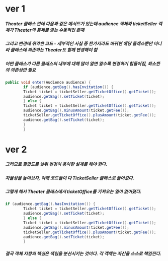 # ver 1

##### Theater 클래스 안에 다음과 같은 메서드가 있는데 audience 객체와 ticketSeller 객체가 Theater의 통제를 받는 수동적인 존재
##### 그리고 변경에 취약한 코드 - 세부적인 사실 중 한가지라도 바뀌면 해당 클래스뿐만 아니라 클래스에 의존하는 Theater도 함께 변경해야 함
##### 어떤 클래스가 다른 클래스의 내부에 대해 많이 알면 알수록 변경하기 힘들어짐, 최소한의 의존성만 필요
```java
public void enter(Audience audience) {
        if (audience.getBag().hasInvitation()) {
        Ticket ticket = ticketSeller.getTicketOffice().getTicket();
        audience.getBag().setTicket(ticket);
        } else {
        Ticket ticket = ticketSeller.getTicketOffice().getTicket();
        audience.getBag().minusAmount(ticket.getFee());
        ticketSeller.getTicketOffice().plusAmount(ticket.getFee());
        audience.getBag().setTicket(ticket);
        }
        }
```

# ver 2
##### 그러므로 결합도를 낮춰 변경이 용이한 설계를 해야 한다.
##### 자율성을 높여보자, 아래 코드들이 다 TicketSeller 클래스로 들어갔다.
##### 그렇게 해서 Theater 클래스에서 ticketOffice를 가져오는 일이 없어졌다.
```java
if (audience.getBag().hasInvitation()) {
        Ticket ticket = ticketSeller.getTicketOffice().getTicket();
        audience.getBag().setTicket(ticket);
        } else {
        Ticket ticket = ticketSeller.getTicketOffice().getTicket();
        audience.getBag().minusAmount(ticket.getFee());
        ticketSeller.getTicketOffice().plusAmount(ticket.getFee());
        audience.getBag().setTicket(ticket);
        }
```

##### 결국 객체 지향의 핵심은 책임을 분산시키는 것이다. 각 객체는 자신을 스스로 책임진다.